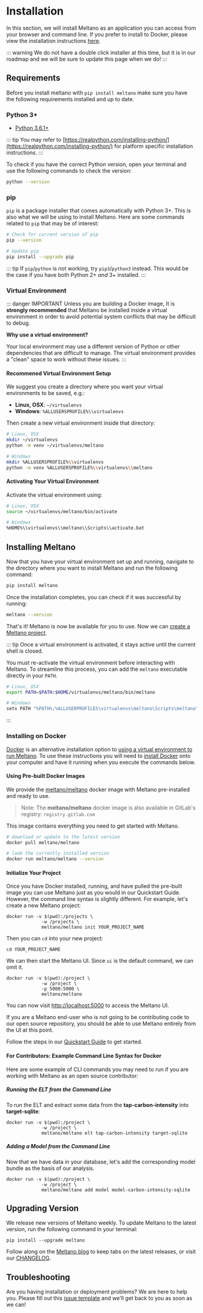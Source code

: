 # Installation

In this section, we will install Meltano as an application you can access from your browser and command line. If you prefer to install to Docker, please view the installation instructions [here](/docs/tutorial.html#using-docker).

::: warning
We do not have a double click installer at this time, but it is in our roadmap and we will be sure to update this page when we do!
:::

## Requirements

Before you install meltano with `pip install meltano` make sure you have the following requirements installed and up to date.

### Python 3+

- [Python 3.6.1+](https://realpython.com/installing-python/)

::: tip
You may refer to [https://realpython.com/installing-python/](https://realpython.com/installing-python/) for platform specific installation instructions.
:::

To check if you have the correct Python version, open your terminal and use the following commands to check the version:

```bash
python --version
```

### pip

`pip` is a package installer that comes automatically with Python 3+. This is also what we will be using to install Meltano. Here are some commands related to `pip` that may be of interest:

```bash
# Check for current version of pip
pip --version

# Update pip
pip install --upgrade pip
```

::: tip
If `pip`/`python` is not working, try `pip3`/`python3` instead. This would be the case if you have both Python 2+ *and* 3+ installed.
:::

### Virtual Environment

::: danger IMPORTANT
Unless you are building a Docker image, It is **strongly recommended** that Meltano be installed inside a virtual environment in order to avoid potential system conflicts that may be difficult to debug.

**Why use a virtual environment?**

Your local environment may use a different version of Python or other dependencies that are difficult to manage. The virtual environment provides a "clean" space to work without these issues.
:::

#### Recommened Virtual Environment Setup

We suggest you create a directory where you want your virtual environments to be saved, e.g.:
  - **Linux, OSX**:  `~/virtualenvs`
  - **Windows**: `%ALLUSERSPROFILE%\\virtualenvs`

Then create a new virtual environment inside that directory:

```bash
# Linux, OSX
mkdir ~/virtualenvs
python -m venv ~/virtualenvs/meltano

# Windows
mkdir %ALLUSERSPROFILE%\\virtualenvs
python -m venv %ALLUSERSPROFILE%\\virtualenvs\\meltano
```

#### Activating Your Virtual Environment

Activate the virtual environment using:

```bash
# Linux, OSX
source ~/virtualenvs/meltano/bin/activate

# Windows
%HOME%\\virtualenvs\\meltano\\Scripts\\activate.bat
```

## Installing Meltano

Now that you have your virtual environment set up and running, navigate to the directory where you want to install Meltano and run the following command:

```bash
pip install meltano
```

Once the installation completes, you can check if it was successful by running:

```bash
meltano --version
```

That's it! Meltano is now be available for you to use. Now we can [create a Meltano project](/docs/quickstart.html).

::: tip
Once a virtual environment is activated, it stays active until the current shell is closed.

You must re-activate the virtual environment before interacting with Meltano. 
To streamline this process, you can add the `meltano` executable directly in your `PATH`.

```bash
# Linux, OSX
export PATH=$PATH:$HOME/virtualenvs/meltano/bin/meltano

# Windows
setx PATH "%PATH%;%ALLUSERPROFILES\virtualenvs\meltano\Scripts\meltano"
```
:::

### Installing on Docker

[Docker](https://www.docker.com/) is an alternative installation option to [using a virtual environment to run Meltano](http://localhost:8080/docs/installation.html#virtual-environment). To use these instructions you will need to [install Docker](https://docs.docker.com/install/) onto your computer and have it running when you execute the commands below.

#### Using Pre-built Docker Images

We provide the [meltano/meltano](https://hub.docker.com/r/meltano/meltano) docker image with Meltano pre-installed and ready to use.

> Note: The **meltano/meltano** docker image is also available in GitLab's registry: `registry.gitlab.com`

This image contains everything you need to get started with Meltano.

```bash
# download or update to the latest version
docker pull meltano/meltano

# look the currently installed version
docker run meltano/meltano --version
```

#### Initialize Your Project

Once you have Docker installed, running, and have pulled the pre-built image you can use Meltano just as you would in our Quickstart Guide. However, the command line syntax is slightly different. For example, let's create a new Meltano project:

```
docker run -v $(pwd):/projects \
             -w /projects \
             meltano/meltano init YOUR_PROJECT_NAME
```

Then you can `cd` into your new project:

```
cd YOUR_PROJECT_NAME
```

We can then start the Meltano UI. Since `ui` is the default command, we can omit it.

```
docker run -v $(pwd):/project \
             -w /project \
             -p 5000:5000 \
             meltano/meltano
```
You can now visit [http://localhost:5000](http://localhost:5000) to access the Meltano UI.

If you are a Meltano end-user who is not going to be contributing code to our open source repository, you should be able to use Meltano entirely from the UI at this point. 

Follow the steps in our [Quickstart Guide](./quickstart.html) to get started.

#### For Contributors: Example Command Line Syntax for Docker ###

 Here are some example of CLI commands you may need to run if you are working with Meltano as an open source contributor:

##### Running the ELT from the Command Line
To run the ELT and extract some data from the **tap-carbon-intensity** into **target-sqlite**:

```
docker run -v $(pwd):/project \
             -w /project \
             meltano/meltano elt tap-carbon-intensity target-sqlite
```

##### Adding a Model from the Command Line

Now that we have data in your database, let's add the corresponding model bundle as the basis of our analysis.

```
docker run -v $(pwd):/project \
             -w /project \
             meltano/meltano add model model-carbon-intensity-sqlite
```

## Upgrading Version

We release new versions of Meltano weekly. To update Meltano to the latest version, run the following command in your terminal:

```
pip install --upgrade meltano
```

Follow along on the [Meltano blog](https://meltano.com/blog/) to keep tabs on the latest releases, or visit our [CHANGELOG](https://gitlab.com/meltano/meltano/blob/master/CHANGELOG.md).

## Troubleshooting

Are you having installation or deployment problems? We are here to help you. Please fill out this [issue template](https://gitlab.com/meltano/meltano/issues/new?issue%5Bassignee_id%5D=&issue%5Bmilestone_id%5D=&issuable_template=bugs) and we'll get back to you as soon as we can!
